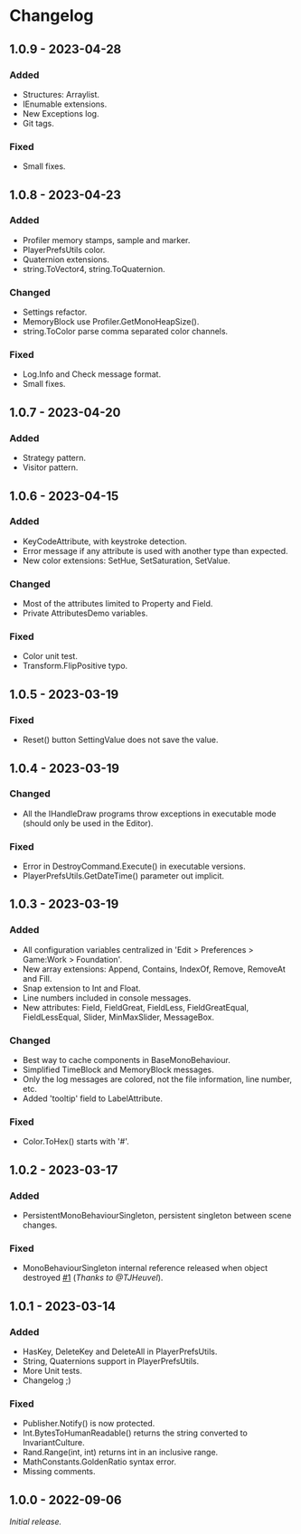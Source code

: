# Changelog

## 1.0.9 - 2023-04-28

### Added

- Structures: Arraylist.
- IEnumable extensions.
- New Exceptions log.
- Git tags.

### Fixed

- Small fixes.

## 1.0.8 - 2023-04-23

### Added

- Profiler memory stamps, sample and marker.
- PlayerPrefsUtils color.
- Quaternion extensions.
- string.ToVector4, string.ToQuaternion.

### Changed

- Settings refactor.
- MemoryBlock use Profiler.GetMonoHeapSize().
- string.ToColor parse comma separated color channels.

### Fixed

- Log.Info and Check message format.
- Small fixes.

## 1.0.7 - 2023-04-20

### Added

- Strategy pattern.
- Visitor pattern.

## 1.0.6 - 2023-04-15

### Added

- KeyCodeAttribute, with keystroke detection.
- Error message if any attribute is used with another type than expected.
- New color extensions: SetHue, SetSaturation, SetValue.

### Changed

- Most of the attributes limited to Property and Field.
- Private AttributesDemo variables.

### Fixed

- Color unit test.
- Transform.FlipPositive typo.

## 1.0.5 - 2023-03-19

### Fixed

- Reset() button SettingValue does not save the value.

## 1.0.4 - 2023-03-19

### Changed

- All the IHandleDraw programs throw exceptions in executable mode (should only be used in the Editor).

### Fixed

- Error in DestroyCommand.Execute() in executable versions.
- PlayerPrefsUtils.GetDateTime() parameter out implicit.

## 1.0.3 - 2023-03-19

### Added

- All configuration variables centralized in 'Edit > Preferences > Game:Work > Foundation'.
- New array extensions: Append, Contains, IndexOf, Remove, RemoveAt and Fill.
- Snap extension to Int and Float.
- Line numbers included in console messages.
- New attributes: Field, FieldGreat, FieldLess, FieldGreatEqual, FieldLessEqual, Slider, MinMaxSlider, MessageBox.

### Changed

- Best way to cache components in BaseMonoBehaviour.
- Simplified TimeBlock and MemoryBlock messages.
- Only the log messages are colored, not the file information, line number, etc.
- Added 'tooltip' field to LabelAttribute.

### Fixed

- Color.ToHex() starts with '#'.

## 1.0.2 - 2023-03-17

### Added

- PersistentMonoBehaviourSingleton, persistent singleton between scene changes.

### Fixed

- MonoBehaviourSingleton internal reference released when object destroyed [#1](https://github.com/FronkonGames/GameWork-Foundation/issues/1) (_Thanks to @TJHeuvel_).

## 1.0.1 - 2023-03-14

### Added

- HasKey, DeleteKey and DeleteAll in PlayerPrefsUtils.
- String, Quaternions support in PlayerPrefsUtils.
- More Unit tests.
- Changelog ;)

### Fixed

- Publisher.Notify() is now protected.
- Int.BytesToHumanReadable() returns the string converted to InvariantCulture.
- Rand.Range(int, int) returns int in an inclusive range.
- MathConstants.GoldenRatio syntax error.
- Missing comments.

## 1.0.0 - 2022-09-06

_Initial release._
